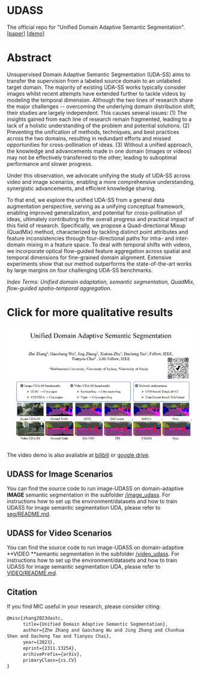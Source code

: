 # UDASS

The official repo for "Unified Domain Adaptive Semantic Segmentation". [[paper](https://arxiv.org/abs/2311.13254)] [[demo](https://drive.google.com/file/d/1OT5GtsbC0CcW6aydBL27ADjve95YE5oj/view?usp=sharing)]

# Abstract

Unsupervised Domain Adaptive Semantic Segmentation (UDA-SS) aims to transfer the supervision from a labeled source domain to an unlabeled target domain. The majority of existing UDA-SS works typically consider images whilst recent attempts have extended further to tackle videos by modeling the temporal dimension. Although the two lines of research share the major challenges -- overcoming the underlying domain distribution shift, their studies are largely independent. This causes several issues: (1) The insights gained from each line of research remain fragmented, leading to a lack of a holistic understanding of the problem and potential solutions. (2) Preventing the unification of methods, techniques, and best practices across the two domains, resulting in redundant efforts and missed opportunities for cross-pollination of ideas. (3) Without a unified approach, the knowledge and advancements made in one domain (images or videos) may not be effectively transferred to the other, leading to suboptimal performance and slower progress.

Under this observation, we advocate unifying the study of UDA-SS across video and image scenarios, enabling a more comprehensive understanding, synergistic advancements, and efficient knowledge sharing.

To that end, we explore the unified UDA-SS from a general data augmentation perspective, serving as a unifying conceptual framework, enabling improved generalization, and potential for cross-pollination of ideas, ultimately contributing to the overall progress and practical impact of this field of research. Specifically, we propose a Quad-directional Mixup (QuadMix) method, characterized by tackling distinct point attributes and feature inconsistencies through four-directional paths for intra- and inter-domain mixing in a feature space. To deal with temporal shifts with videos, we incorporate optical flow-guided feature aggregation across spatial and temporal dimensions for fine-grained domain alignment. Extensive experiments show that our method outperforms the state-of-the-art works by large margins on four challenging UDA-SS benchmarks.

*Index Terms: Unified domain adaptation, semantic segmentation, QuadMix, flow-guided spatio-temporal aggregation.*

# Click for more qualitative results

[![Please watch the video for more qualitative results.](https://github.com/ZHE-SAPI/UDASS/blob/main/Unified-UDASS.jpg?raw=true)](https://youtu.be/DgrZYkebhs0)

The video demo is also avaliable at [bilibili](https://www.bilibili.com/video/BV1ZgtMejErB/?vd_source=ae767173839d1c3a41173ad40cc34d53) or [google drive](https://drive.google.com/file/d/1OT5GtsbC0CcW6aydBL27ADjve95YE5oj/view?usp=sharing).


## UDASS for Image Scenarios

You can find the source code to run image-UDASS on domain-adaptive **IMAGE** semantic segmentation in the subfolder [/image_udass](https://github.com/ZHE-SAPI/UDASS/tree/main/image_udass). For instructions how to set up the environment/datasets and how to train UDASS for image semantic segmentation UDA, please refer to [seg/README.md](https://github.com/ZHE-SAPI/UDASS/blob/main/image_udass/seg/README.md).

## UDASS for Video Scenarios

You can find the source code to run image-UDASS on domain-adaptive **VIDEO **semantic segmentation in the subfolder [/video_udass](https://github.com/ZHE-SAPI/UDASS/tree/main/video_udass). For instructions how to set up the environment/datasets and how to train UDASS for image semantic segmentation UDA, please refer to [VIDEO/README.md](https://github.com/ZHE-SAPI/UDASS/blob/main/video_udass/VIDEO/README.md).

## Citation

If you find MIC useful in your research, please consider citing:

```
@misc{zhang2023dastc,
      title={Unified Domain Adaptive Semantic Segmentation}, 
      author={Zhe Zhang and Gaochang Wu and Jing Zhang and Chunhua Shen and Dacheng Tao and Tianyou Chai},
      year={2023},
      eprint={2311.13254},
      archivePrefix={arXiv},
      primaryClass={cs.CV}
}
```
